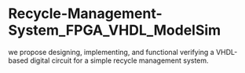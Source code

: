 # Recycle-Management-System_FPGA_VHDL_ModelSim
we propose designing, implementing, and functional verifying a VHDL-based digital circuit for a simple recycle management system.
